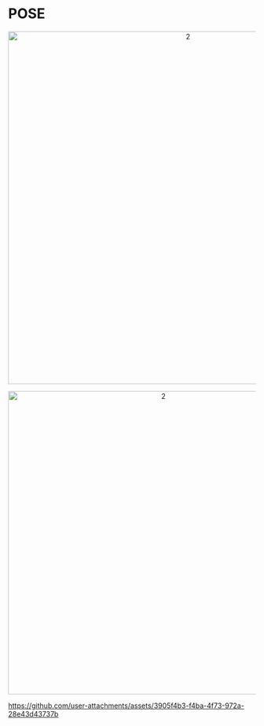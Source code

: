 # POSE 


<p align="center">
<img width="716" alt="2" src="https://github.com/user-attachments/assets/f11cf4f6-d01c-4235-8b31-52b81c346de8">
</p>


<p align="center">
<img width="616" alt="2" src="https://github.com/user-attachments/assets/a0eb63f0-6314-46f3-9433-b380d41f5d13">
</p>




https://github.com/user-attachments/assets/3905f4b3-f4ba-4f73-972a-28e43d43737b


